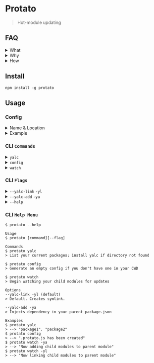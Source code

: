 # Protato

> Hot-module updating

## FAQ

<details>
  <summary>What</summary>
Auto-update parent module when a child module's file changes.
</details>

<details>
  <summary>Why</summary>
There are a lot of great projects (lerna, yarn workspaces, vscode) that solve code organization issues. I wanted a tool that allowed me to translate a simple config and enable watching without any extra configuration.

I am using [repo-genesis](https://www.npmjs.com/package/repo-genesis) for managing my monoliths

</details>

<details>
  <summary>How</summary>
  Under the hood, this is using <a href="https://github.com/whitecolor/yalc">yalc</a> which avoids some of the pain points around NPM global modules. 
  
  The reason I went with yalc was because of the difficulty of installing or linking modules to a specific directory in a cross-platform way.
  
  <b>References</b>
  * <a href="https://docs.npmjs.com/files/folders">npm-folders</a>
  * <a href="https://github.com/servexyz/protato-lib/pull/6">protato-lib/pull/6</a> for a play-by-play of the discovery process(all the things to not do)
</details>

## Install

```
npm install -g protato
```

## Usage

### Config

<details>
<summary>Name & Location</summary>
<b>.protato.js</b> should be stored in your project's root directory. If your root directory and your parent are one in the same, then set the directory to "."
</details>

<details>
<summary>Example</summary>

<pre><code class="language-javascript">
export default {
  parent: {
    dir: "sandbox/node-starter"
  },
  children: [
    {
      dir: "sandbox/npm-starter-sample-module",
      src: "src"
    },
    {
      dir: "sandbox/library-genesis",
      src: "src"
    }
  ]
};
</code></pre>

- <b><em>.protato.js</em></b> this file should be declared at the root of your project
- <b>parent</b> is your main project; your entry point. It will consume children modules and do something useful with them.
- <b>children</b> are the modules that will be "installed" into the parent module directory
- <b>"dir"</b> refers to the relative directory where your projects are stored <em>from</em> your current working directory. This value will default to `process.cwd()`. You can override this by setting the environment variable <code>process.env.configRootDir</code>
- <b>"src"</b> refers to the source directory where your source code is stored for your child project. It's the directory that's being watched. Hypothetically, you could make it your build directory as well if your project completely recompiles & rebuilds on every save (although I haven't tested this hypothetical; might be dragons here)
  </details>

### CLI `Commands`

<details><summary><code>yalc</code></summary>
List your current packages; install yalc if directory not found.

</details>

<details><summary><code>config</code></summary>
Generate an empty config if you don't have one in your CWD.
</details>

<details><summary><code>watch</code></summary>
Begin watching your child modules for updates
</details>

### CLI `Flags`

<details>
<summary><code>--yalc-link</code> <code>-yl</code> </summary>
"Alternatively, you may use yalc link my-package which will create a symlink to the package content in node_modules and will not touch package.json (like npm/yarn link does)"
</details>

<details>
<summary><code>--yalc-add</code> <code>-ya</code></summary>
"When you run yalc add my-package in your project it pulls package content into .yalc in the current folder and injects a file:/link: dependency into package.json"
</details>

<details><summary><code>--help</code></summary>Print help menu (identical to the command)</details>

### CLI `Help Menu`

```
$ protato --help

Usage
$ protato [command][--flag]

Commands
$ protato yalc
> List your current packages; install yalc if directory not found

$ protato config
> Generate an empty config if you don't have one in your CWD

$ protato watch
> Begin watching your child modules for updates

Options
--yalc-link -yl (default)
> Default. Creates symlink.

--yalc-add -ya
> Injects dependency in your parent package.json

Examples
$ protato yalc
> --> "package1", "package2"
$ protato config
> --> ".protato.js has been created"
$ protato watch -ya
> --> "Now adding child modules to parent module"
$ protato watch -yl
> --> "Now linking child modules to parent module"
```
